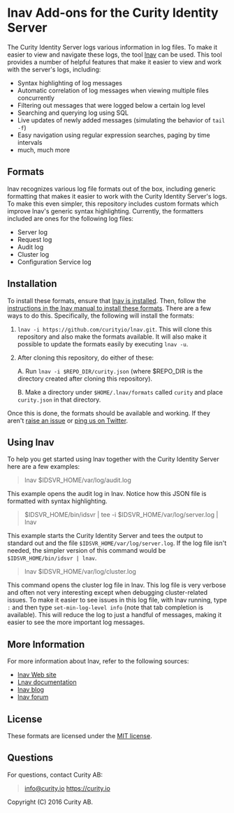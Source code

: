 # lnav Add-ons for the Curity Identity Server

The Curity Identity Server logs various information in log files. To make it easier to view and navigate these logs, the tool [lnav](http://lnav.org) can be used. This tool provides a number of helpful features that make it easier to view and work with the server's logs, including:

* Syntax highlighting of log messages
* Automatic correlation of log messages when viewing multiple files concurrently 
* Filtering out messages that were logged below a certain log level
* Searching and querying log using SQL
* Live updates of newly added messages (simulating the behavior of `tail -f`)
* Easy navigation using regular expression searches, paging by time intervals
* much, much more

## Formats

lnav recognizes various log file formats out of the box, including generic formatting that makes it easier to work with the Curity Identity Server's logs. To make this even simpler, this repository includes custom formats which improve lnav's generic syntax highlighting. Currently, the formatters included are ones for the following log files:

* Server log
* Request log
* Audit log
* Cluster log
* Configuration Service log

## Installation

To install these formats, ensure that [lnav is installed](http://lnav.readthedocs.io/en/latest/intro.html#installation). Then, follow the [instructions in the lnav manual to install these formats](http://lnav.readthedocs.io/en/latest/formats.html#installing-formats). There are a few ways to do this. Specifically, the following will install the formats:

1. `lnav -i https://github.com/curityio/lnav.git`. This will clone this repository and also make the formats available. It will also make it possible to update the formats easily by executing `lnav -u`.

2. After cloning this repository, do either of these:

	A. Run `lnav -i $REPO_DIR/curity.json` (where $REPO_DIR is the directory created after cloning this repository).

	B. Make a directory under `$HOME/.lnav/formats` called `curity` and place `curity.json` in that directory.

Once this is done, the formats should be available and working. If they aren't [raise an issue](https://github.com/curityio/lnav/issues) or [ping us on Twitter](http://twitter.com/curityio).

## Using lnav

To help you get started using lnav together with the Curity Identity Server here are a few examples:

> lnav $IDSVR_HOME/var/log/audit.log

This example opens the audit log in lnav. Notice how this JSON file is formatted with syntax highlighting.

> $IDSVR_HOME/bin/idsvr | tee -i $IDSVR_HOME/var/log/server.log | lnav

This example starts the Curity Identity Server and tees the output to standard out and the file `$IDSVR_HOME/var/log/server.log`. If the log file isn't needed, the simpler version of this command would be `$IDSVR_HOME/bin/idsvr | lnav`.

> lnav $IDSVR_HOME/var/log/cluster.log

This command opens the cluster log file in lnav. This log file is very verbose and often not very interesting except when debugging cluster-related issues. To make it easier to see issues in this log file, with lnav running, type `:` and then type `set-min-log-level info` (note that tab completion is available).  This will reduce the log to just a handful of messages, making it easier to see the more important log messages.

## More Information

For more information about lnav, refer to the following sources:

* [lnav Web site](http://lnav.org)
* [Lnav documentation](http://lnav.readthedocs.io/en/latest/index.html)
* [lnav blog](http://lnav.org/blog/)
* [lnav forum](https://groups.google.com/forum/#!forum/lnav)

## License

These formats are licensed under the [MIT license](https://github.com/curityio/lnav/blob/master/LICENSE).

## Questions

For questions, contact Curity AB:

> info@curity.io
> https://curity.io


Copyright (C) 2016 Curity AB.


